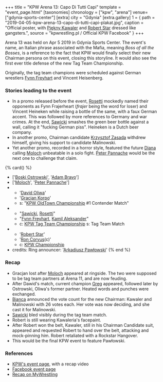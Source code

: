 +++
title = "KPW Arena 13: Capo Di Tutti Capi"
template = "event_page.html"
[taxonomies]
chronology = ["kpw", "arena"]
venue=["gdynia-sports-center"]
[extra]
city = "Gdynia"
[extra.gallery]
1 = { path = "2019-04-05-kpw-arena-13-capo-di-tutti-capi-plakat.jpg", caption = "Official poster, with [Piękny Kawaler](@/w/piekny-kawaler.md) and [Robert Star](@/w/robert-star.md) dressed like gangsters.", source = "kpwrestling.pl / Official KPW Facebook" }
+++

Arena 13 was held on Apr 5 2019 in Gdynia Sports Center. The event's name, an Italian phrase associated with the Mafia, meaning _Boss of all the Bosses_, is a reference to the fact that KPW would finally select their new Chairman persona on this event, closing this storyline. It would also see the first ever title defense of the new Tag Team Championship.

Originally, the tag team champions were scheduled against German wrestlers [Fynn Freyhart](@/w/fynn-freyhart.md) and Vincent Heisenberg.

### Stories leading to the event

* In a promo released before the event, [Rosetti](@/w/rosetti.md) mockedly named their opponents as Fynn Frajerheart (_frajer_ being the word for loser) and Vincent Heineken while raising a bottle of the same, with a faux German accent. This was followed by more references to Germany and war crimes. At the end, [Sawicki](@/w/sawicki.md) smashes the green beer bottle against a wall, calling it "fucking German piss". Heineken is a Dutch beer company.
* In another promo, Chairman candidate [Krzysztof Zasada](@/w/krzysztof-zasada.md) withdrew himself, giving his support to candidate Malinowski.
* Yet another promo, recorded in a horror style, featured the future [Diana](@/w/diana-strong.md) calling [Moloch](@/w/moloch.md) unbeatable in a solo fight. [Peter Pannache](@/w/peter-pannache.md) would be the next one to challenge that claim.

{% card() %}
- ['[Boski Ostrowski](@/w/ostrowski.md)', '[Adam Bravo](@/w/adam-bravo.md)']
- ['[Moloch](@/w/moloch.md)', '[Peter Pannache](@/w/peter-pannache.md)']
- - '[David Oliwa](@/w/david-oliwa.md)'
  - '[Gracjan Korpo](@/w/gracjan-korpo.md)'
  - s: "[KPW OldTown Championship](@/c/kpw-old-town-championship.md) #1 Contender Match"
- - "[Sawicki](@/w/sawicki.md), [Rosetti](@/w/rosetti.md)"
  - "[Fynn Freyhart](@/w/fynn-freyhart.md), [Kamil Aleksander](@/w/kamil-aleksander.md)"
  - c: [KPW Tag Team Championship](@/c/kpw-tag-team-championship.md)
    s: Tag Team Match
- - '[Robert Star](@/w/robert-star.md)'
  - '[Ron Corvus](@/w/ron-corvus.md)(c)'
  - c: [KPW Championship](@/c/kpw-championship.md)
- credits:
    Ring announcer: '[Arkadiusz Pawłowski](@/w/pan-pawlowski.md)'
{% end %}

### Recap

* Gracjan lost after [Moloch](@/w/moloch.md) appeared at ringside. The two were supposed to be tag team partners at Arena 11, and are now feuding.
* After Dawid's match, current champion [Greg](@/w/greg.md) appeared, followed later by Ostrowski, Oliwa's former partner. Heated words and punches were exchanged.
* [Bianca](@/w/bianca.md) announced the vote count for the new Chairman: Kawaler and Malinowski with 26 votes each. Her vote was now deciding, and she cast it for Malinowski.
* [Sawicki](@/w/sawicki.md) bled visibly during the tag team match.
* Robert is still wearing Kawaleria's facepaint.
* After Robert won the belt, Kawaler, still in his Chairman Candidate suit, appeared and requested Robert to hand over the belt, attacking and mock-pinning him. Robert
  retaliated with a Rockstar Hangover.
* This would be the final KPW event to feature Pawłowski.

### References

* [KPW's event page](https://kpwrestling.pl/events/kpw-arena-13/), with a recap video
* [Facebook event page](https://www.facebook.com/events/2258200644451455/)
* [Recap on MyWrestling](https://mywrestling.com.pl/kpw-arena-13-capo-di-tutti-capi-wyniki/)

